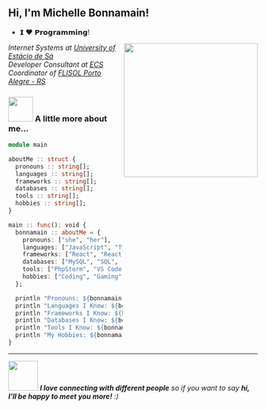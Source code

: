 <h2> Hi, I'm Michelle Bonnamain! </h2>

- 𝗜 ❤️ 𝗣𝗿𝗼𝗴𝗿𝗮𝗺𝗺𝗶𝗻𝗴!

<img align='right' src="https://media.giphy.com/media/dsdKSJjWGaWZw8tgTo/giphy.gif" width="270">

<p><em>Internet Systems at <a href="https://estacio.br/">University of Estácio de Sá</a><br />Developer Consultant at <a href="https://ecs.com.br/">ECS</a><br />
Coordinator of <a href="https://flisol.info/FLISOL2021">FLISOL Porto Alegre - RS</a></em></p>



### <img src="https://media.giphy.com/media/VgCDAzcKvsR6OM0uWg/giphy.gif" width="50"> A little more about me...  

```julia
module main

aboutMe :: struct {
  pronouns :: string[];
  languages :: string[];
  frameworks :: string[];
  databases :: string[];
  tools :: string[];
  hobbies :: string[];
} 

main :: func(): void {
  bonnamain :: aboutMe = {
    pronouns: ["she", "her"],
    languages: ["JavaScript", "TypeScript", "PHP", "C#", "HTML", "CSS"],
    frameworks: ["React", "React Native", "Laravel", "Angular"],
    databases: ["MySQL", "SQL", "XAMPP", "Apache"],
    tools: ["PhpStorm", "VS Code", "Git", "GitLab", "GitHub", "Ubuntu"],
    hobbies: ["Coding", "Gaming", "RPG", "Draw", "Paint", "Learning a New Language", "Read Books",],
  };

  println "Pronouns: ${bonnamain.pronouns}";
  println "Languages I Know: ${bonnamain.languages}";
  println "Frameworks I Know: ${bonnamain.frameworks}";
  println "Databases I Know: ${bonnamain.databases}";
  println "Tools I Know: ${bonnamain.tools}";
  println "My Hobbies: ${bonnamain.hobbies}";
}
```
---
   
<img src="https://media.giphy.com/media/LnQjpWaON8nhr21vNW/giphy.gif" width="60"> <em><b>I love connecting with different people</b> so if you want to say <b>hi, I'll be happy to meet you more!</b> :)</em>

<!---
Bonnamain/Bonnamain is a ✨ special ✨ repository because its `README.md` (this file) appears on your GitHub profile.
You can click the Preview link to take a look at your changes.
--->

